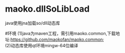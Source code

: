 # maoko.dllSoLibLoad
java使用jna加载so/dll动态库

#环境
(1)java为maven工程，需引用maoko.common,下载地址:https://github.com/maokofan/maoko.common;  
(2)动态库使用qt环境mingw-64位编译
